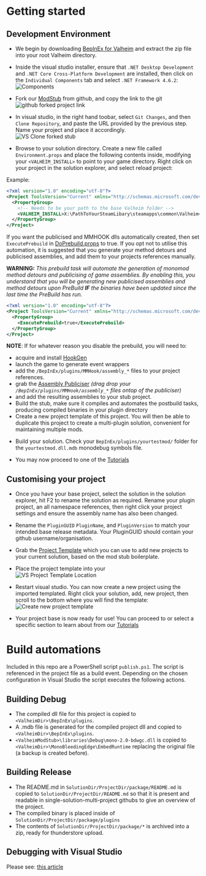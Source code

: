 # Getting started


## Development Environment

* We begin by downloading [BepInEx for Valheim](https://valheim.thunderstore.io/package/denikson/BepInExPack_Valheim/) and extract the zip file into your root Valheim directory.

* Inside the visual studio installer, ensure that `.NET Desktop Development` and `.NET Core Cross-Platform Development` are installed, then click on the `Individual Components` tab and select `.NET Framework 4.6.2`: <br>![Components](..\images\getting-started\vs-InstallerComponents.png)

* Fork our [ModStub](https://github.com/Valheim-Modding/JotunnModStub) from github, and copy the link to the git <br>![github forked project link](..\images\getting-started\gh-ForkedStub.png)

* In visual studio, in the right hand toobar, select `Git Changes`, and then `Clone Repository`, and paste the URL provided by the previous step. Name your project and place it accordingly.<br>![VS Clone forked stub](..\images\getting-started\vs-CloneForkedStub.png)

* Browse to your solution directory. Create a new file called `Environment.props` and place the following contents inside, modifying your `<VALHEIM_INSTALL>` to point to your game directory. Right click on your project in the solution explorer, and select reload project:

Example:
```xml
<?xml version="1.0" encoding="utf-8"?>
<Project ToolsVersion="Current" xmlns="http://schemas.microsoft.com/developer/msbuild/2003">
  <PropertyGroup>
    <!-- Needs to be your path to the base Valheim folder -->
    <VALHEIM_INSTALL>X:\PathToYourSteamLibary\steamapps\common\Valheim</VALHEIM_INSTALL>
  </PropertyGroup>
</Project>
```


If you want the publicised and MMHOOK dlls automatically created, then set `ExecutePrebuild` in [DoPrebuild.props](https://github.com/Valheim-Modding/JotunnModStub/blob/master/DoPrebuild.props) to true. If you opt not to utilise this automation, it is suggested that you generate your method detours and publicised assemblies, and add them to your projects references manually.

**WARNING:** *This prebuild task will automate the generation of monomod method detours and publicising of game assemblies. By enabling this, you understand that you will be generating new publicised assemblies and method detours upon PreBuild **IF** the binaries have been updated since the last time the PreBuild has run.*

```xml
<?xml version="1.0" encoding="utf-8"?>
<Project ToolsVersion="Current" xmlns="http://schemas.microsoft.com/developer/msbuild/2003">
  <PropertyGroup>
    <ExecutePrebuild>true</ExecutePrebuild>
  </PropertyGroup>
</Project>
```



**NOTE**: If for whatever reason you disable the prebuild, you will need to:
- acquire and install [HookGen](https://valheim.thunderstore.io/package/ValheimModding/HookGenPatcher/)
- launch the game to generate event wrappers
- add the `/BepInEx/plugins/MMHook/assembly_*` files to your project references. 
- grab the [Assembly Publiciser](https://github.com/CabbageCrow/AssemblyPublicizer) *(drag drop your `/BepInEx/plugins/MMHook/assembly_*` files ontop of the publiciser)*
- and add the resulting assemblies to your stub project.
- Build the stub, make sure it compiles and automates the postbuild tasks, producing compiled binaries in your plugin directory
- Create a new project template of this project. You will then be able to duplicate this project to create a multi-plugin solution, convenient for maintaining multiple mods.

* Build your solution. Check your `BepInEx/plugins/yourtestmod/` folder for the `yourtestmod.dll.mdb` monodebug symbols file.

* You may now proceed to one of the [Tutorials](intro.md)

## Customising your project

* Once you have your base project, select the solution in the solution explorer, hit F2 to rename the solution as required. Rename your plugin project, an all namespace references, then right click your project settings and ensure the assembly name has also been changed.

* Rename the `PluginGUID` `PluginName`, and `PluginVersion` to match your intended base release metadata. Your PluginGUID should contain your github username/organisation.

* Grab the [Project Template](https://github.com/Valheim-Modding/JotunnModStub/blob/master/JotunnModStub.zip) which you can use to add new projects to your current solution, based on the mod stub boilerplate.

* Place the project template into your <br>![VS Project Template Location](..\images\getting-started\vs-ProjectTemplateLocationpng.png)

* Restart visual studio. You can now create a new project using the imported templated. Right click your solution, add, new project, then scroll to the bottom where you will find the template:<br>![Create new project template](..\images\getting-started\vs-CreateNewProjectTemplate.png)

* Your project base is now ready for use! You can proceed to []() or select a specific section to learn about from our [Tutorials]()


# Build automations

Included in this repo are a PowerShell script `publish.ps1`. The script is referenced in the project file as a build event. Depending on the chosen configuration in Visual Studio the script executes the following actions.

## Building Debug

* The compiled dll file for this project is copied to `<ValheimDir>\BepInEx\plugins`.
* A .mdb file is generated for the compiled project dll and copied to `<ValheimDir>\BepInEx\plugins`.
* `<ValheimModStub>\libraries\Debug\mono-2.0-bdwgc.dll` is copied to `<ValheimDir>\MonoBleedingEdge\EmbedRuntime` replacing the original file (a backup is created before).

## Building Release

* The README.md in `SolutionDir/ProjectDir/package/README.md` is copied to `SolutionDir/ProjectDir/README.md` so that it is present and readable in single-solution-multi-project githubs to give an overview of the project.
* The compiled binary is placed inside of `SolutionDir/ProjectDir/package/plugins`
* The contents of `SolutionDir/ProjectDir/package/*` is archived into a zip, ready for thunderstore upload.

## Debugging with Visual Studio

Please see: [this article](https://github.com/Valheim-Modding/Wiki/wiki/Debugging-Plugins-via-IDE)